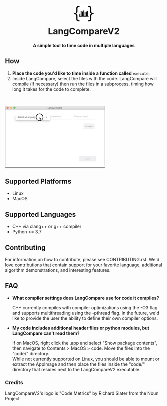 <h1 align="center">
     <br>
     <img src="https://github.com/M-Kerr/assets/blob/master/LangCompareV2/code_metrics64.png?raw=true"
     alt="Code Metrics by Richard Slater from the Noun Project" width="64" height="64"></a>
<br>
LangCompareV2
<br>
</h1>

<h4 align="center">A simple tool to time code in multiple languages</h4>

## How

1. **Place the code you'd like to time inside a function called** ``execute``.
1. Inside LangCompare, select the files with the code. LangCompare will compile (if
   necessary) then run the files in a subprocess, timing how long it takes for the
   code to complete. 
<br>

![how-to gif](https://github.com/M-Kerr/assets/blob/master/LangCompareV2/LangCompare.gif?raw=true)

## Supported Platforms 
* Linux 
* MacOS 

## Supported Languages
* C++ via clang++ or g++ compiler 
* Python >= 3.7

## Contributing

For information on how to contribute, please see CONTRIBUTING.rst. We'd love contributions that 
contain support for your favorite language, additional algorithm demonstrations, and interesting 
features.


## FAQ
* **What compiler settings does LangCompare use for code it compiles?**

     C++ currently compiles with compiler optimizations using the -O3 flag
     and supports multithreading using the -pthread flag. 
     In the future, we'd like to provide the user the ability to define their
     own compiler options.
      
* **My code includes additional header files or python modules, but
  LangCompare can't read them?**

     If on MacOS, right click the .app and select "Show package contents",
     then navigate to Contents > MacOS > code. Move the files into the "code/"
     directory.
     <br>
     While not currently supported on Linux, you should be able to mount or
     extract the AppImage and then place the files inside the "code/"
     directory that resides next to the LangCompareV2 executable.

### Credits
LangCompareV2's logo is "Code Metrics" by Richard Slater from the Noun Project

